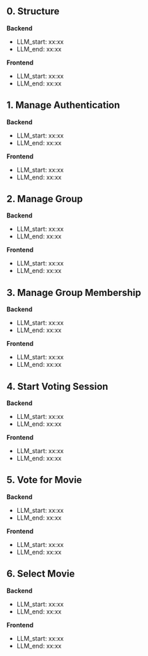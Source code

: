 ## 0. Structure

**Backend**

- LLM_start: xx:xx
- LLM_end: xx:xx


**Frontend**

- LLM_start: xx:xx
- LLM_end: xx:xx


## 1. Manage Authentication

**Backend**

- LLM_start: xx:xx
- LLM_end: xx:xx


**Frontend**

- LLM_start: xx:xx
- LLM_end: xx:xx


## 2. Manage Group


**Backend**

- LLM_start: xx:xx
- LLM_end: xx:xx


**Frontend**

- LLM_start: xx:xx
- LLM_end: xx:xx

## 3. Manage Group Membership


**Backend**

- LLM_start: xx:xx
- LLM_end: xx:xx


**Frontend**

- LLM_start: xx:xx
- LLM_end: xx:xx

## 4. Start Voting Session


**Backend**

- LLM_start: xx:xx
- LLM_end: xx:xx


**Frontend**

- LLM_start: xx:xx
- LLM_end: xx:xx

## 5. Vote for Movie


**Backend**

- LLM_start: xx:xx
- LLM_end: xx:xx


**Frontend**

- LLM_start: xx:xx
- LLM_end: xx:xx

## 6. Select Movie


**Backend**

- LLM_start: xx:xx
- LLM_end: xx:xx


**Frontend**

- LLM_start: xx:xx
- LLM_end: xx:xx